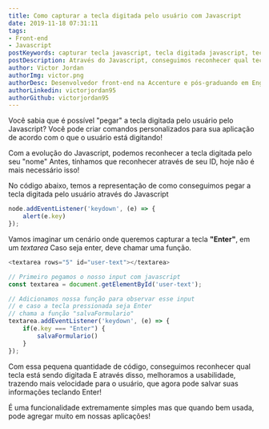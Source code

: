```yaml
---
title: Como capturar a tecla digitada pelo usuário com Javascript
date: 2019-11-18 07:31:11
tags:
- Front-end
- Javascript
postKeywords: capturar tecla javascript, tecla digitada javascript, tecla digitada, onenter, reconhecer enter javascript, enter javascript, pressed key, tecla pressionada, funçao pressionar tecla
postDescription: Através do Javascript, conseguimos reconhecer qual tecla que estamos digitando pelo teclado, conseguimos inclusive, fazer chamadas de funções personalizadas de acordo com a tecla que foi digitada pelo usuário! Veja como é simples e fácil!
author: Victor Jordan
authorImg: victor.png
authorDesc: Desenvolvedor front-end na Accenture e pós-graduando em Engenharia de Software pela PUC-MG e formado em Banco de Dados pela Fatec, apaixonado por usabilidade, performance e UX!
authorLinkedin: victorjordan95
authorGithub: victorjordan95
---
```


Você sabia que é possível "pegar" a tecla digitada pelo usuário pelo Javascript?
Você pode criar comandos personalizados para sua aplicação de acordo com o que o usuário está digitando!

Com a evolução do Javascript, podemos reconhecer a tecla digitada pelo seu "nome"
Antes, tínhamos que reconhecer através de seu ID, hoje não é mais necessário isso!

No código abaixo, temos a representação de como conseguimos pegar a tecla digitada pelo usuário através do Javascript

<!-- more -->

```javascript
node.addEventListener('keydown', (e) => {
    alert(e.key)
});
```

Vamos imaginar um cenário onde queremos capturar a tecla __"Enter"__, em um _textarea_
Caso seja enter, deve chamar uma função.

```javascript
<textarea rows="5" id="user-text"></textarea>

// Primeiro pegamos o nosso input com javascript
const textarea = document.getElementById('user-text');

// Adicionamos nossa função para observar esse input
// e caso a tecla pressionada seja Enter
// chama a função "salvaFormulario"
textarea.addEventListener('keydown', (e) => {
    if(e.key === "Enter") {
        salvaFormulario()
    }
});
```

Com essa pequena quantidade de código, conseguimos reconhecer qual tecla está sendo digitada
E através disso, melhoramos a usabilidade, trazendo mais velocidade para o usuário, que agora 
pode salvar suas informações teclando Enter!

É uma funcionalidade extremamente simples mas que quando bem usada, pode agregar muito em nossas aplicações!